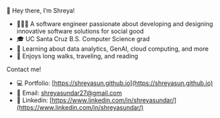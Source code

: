 👋 Hey there, I’m Shreya!
- 👩🏽‍💻 A software engineer passionate about developing and designing innovative software solutions for social good
- 🎓 UC Santa Cruz B.S. Computer Science grad
- 🌱 Learning about data analytics, GenAI, cloud computing, and more
- 🌌 Enjoys long walks, traveling, and reading

Contact me!
- 💻 Portfolio: [https://shreyasun.github.io](https://shreyasun.github.io)
- 📧 Email: shreyasundar27@gmail.com
- 🔗 Linkedin: [https://www.linkedin.com/in/shreyasundar/](https://www.linkedin.com/in/shreyasundar/)
  
<!---
shreyasun/shreyasun is a ✨ special ✨ repository because its `README.md` (this file) appears on your GitHub profile.
You can click the Preview link to take a look at your changes.
--->
